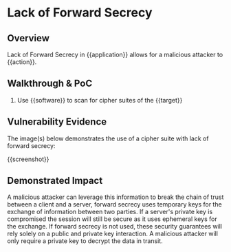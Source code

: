 # Lack of Forward Secrecy

## Overview

<!--
Provide a 1-2 sentence description - see http://cveproject.github.io/docs/content/key-details-phrasing.pdf for tips

This format is a good guide:
[VULNTYPE] in [COMPONENT] in [APPLICATION] allows [ATTACKER] to [IMPACT] via [VECTOR] 
-->

Lack of Forward Secrecy in {{application}} allows for a malicious attacker to {{action}}.

## Walkthrough & PoC

<!--
Provide a step-by-step walkthrough on how to access the vulnerable injection point, and how to exploit the vulnerability.

Adding a dot-pointed walkthrough with relevant screenshots will speed triage time and result in faster rewards!
-->

1. Use {{software}} to scan for cipher suites of the {{target}}

## Vulnerability Evidence

<!--
Your submission MUST include evidence of the vulnerability and not be theoretical in nature.
-->

The image(s) below demonstrates the use of a cipher suite with lack of forward secrecy:

{{screenshot}}

## Demonstrated Impact

<!--
Provide a full Proof of Concept here.
--> 

A malicious attacker can leverage this information to break the chain of trust between a client and a server, forward secrecy uses temporary keys for the exchange of information between two parties. If a server's private key is compromised the session will still be secure as it uses ephemeral keys for the exchange. If forward secrecy is not used, these security guarantees will rely solely on a public and private key interaction. A malicious attacker will only require a private key to decrypt the data in transit.




